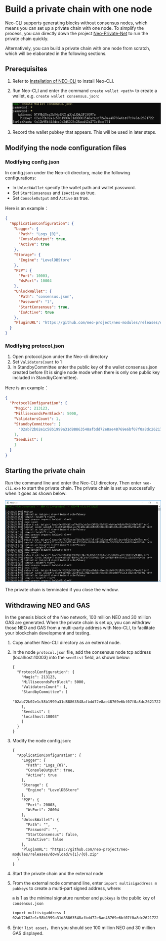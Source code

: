 # Build a private chain with one node

Neo-CLI supports generating blocks without consensus nodes, which means you can set up a private chain with one node. To simplify the process, you can directly down the project [Neo-Private-Net](https://github.com/chenzhitong/NEO-Private-Net) to run the private chain quickly.  

Alternatively, you can build a private chain with one node from scratch, which will be elaborated in the following sections.

## Prerequisites

1. Refer to [Installation of NEO-CLI](../../node/cli/setup.md) to install Neo-CLI.

2. Run Neo-CLI and enter the command `create wallet <path>` to create a wallet, e.g. `create wallet consensus.json`:

   ![](../../../zh-cn/network/assets/create-wallet.png)

3. Record the wallet pubkey that appears. This will be used in later steps.

## Modifying the node configuration files

### Modifying config.json

In config.json under the Neo-cli directory, make the following configurations:

- In `UnlockWallet` specify the wallet path and wallet password.
- Set  `StartConsensus` and `IsActive` as true.
- Set  `ConsoleOutput` and `Active` as true.

Here is an example：

```json
{
  "ApplicationConfiguration": {
    "Logger": {
      "Path": "Logs_{0}",
      "ConsoleOutput": true,
      "Active": true
    },
    "Storage": {
      "Engine": "LevelDBStore"
    },
    "P2P": {
      "Port": 10003,
      "WsPort": 10004
    },
    "UnlockWallet": {
      "Path": "consensus.json",
      "Password": "1",
      "StartConsensus": true,
      "IsActive": true
    },
    "PluginURL": "https://github.com/neo-project/neo-modules/releases/download/v{1}/{0}.zip"
  }
}
```

### Modifying protocol.json

1. Open protocol.json under the Neo-cli directory
2. Set `ValidatorsCount` to 1
3. In StandbyCommittee enter the public key of the wallet consensus.json created before (It is single node mode when there is only one public key included in StandbyCommittee).

Here is an example：

```json
{
  "ProtocolConfiguration": {
    "Magic": 213123,
    "MillisecondsPerBlock": 5000,
    "ValidatorsCount": 1,
    "StandbyCommittee": [
      "02ab72b02e1c58b1999a31d88863548afbdd72e8ae48769e6bf07f0a8dc2621722"
    ],
    "SeedList": [
    ]
  }
}
```

## Starting the private chain

Run the command line and enter the Neo-CLI directory. Then enter  `neo-cli.exe` to start the private chain. The private chain is set up successfully when it goes as shown below:

![](../assets/solo.png)

The private chain is terminated if you close the window.

## Withdrawing NEO and GAS

In the genesis block of the Neo network, 100 million NEO and 30 million GAS are generated. When the private chain is set up, you can withdraw those NEO and GAS from a multi-party address with Neo-CLI, to facilitate your blockchain development and testing.

1. Copy another Neo-CLI directory as an external node.

2. In the node `protocol.json` file, add the consensus node tcp address (localhost:10003) into the `seedlist` field, as shown below:

   ```
   {
     "ProtocolConfiguration": {
       "Magic": 213123,
       "MillisecondsPerBlock": 5000,
       "ValidatorsCount": 1,
       "StandbyCommittee": [
         "02ab72b02e1c58b1999a31d88863548afbdd72e8ae48769e6bf07f0a8dc2621722"
       ],
       "SeedList": [
       "localhost:10003"
       ]
     }
   }
   ```

3. Modify the node config.json:

   ```
   {
     "ApplicationConfiguration": {
       "Logger": {
         "Path": "Logs_{0}",
         "ConsoleOutput": true,
         "Active": true
       },
       "Storage": {
         "Engine": "LevelDBStore"
       },
       "P2P": {
         "Port": 20003,
         "WsPort": 20004
       },
       "UnlockWallet": {
         "Path": "",
         "Password": "",
         "StartConsensus": false,
         "IsActive": false
       },
       "PluginURL": "https://github.com/neo-project/neo-modules/releases/download/v{1}/{0}.zip"
     }
   }
   ```
   
4. Start the private chain and the external node

5. From the external node command line, enter `import multisigaddress m pubkeys` to create a multi-part signed address, where:

   `m` is 1 as the minimal signature number and `pubkeys` is the public key of `consensus.json`
   

   ```
   import multisigaddress 1 02ab72b02e1c58b1999a31d88863548afbdd72e8ae48769e6bf07f0a8dc2621722
   ```
   
6. Enter `list asset`，then you should see 100 million NEO and 30 million GAS displayed.
